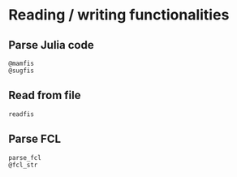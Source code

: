 # Reading / writing functionalities

## Parse Julia code

```@docs
@mamfis
@sugfis
```

## Read from file

```@docs
readfis
```

## Parse FCL

```@docs
parse_fcl
@fcl_str
```

